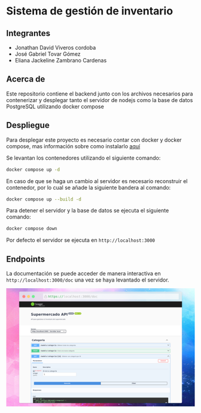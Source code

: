 # Sistema de gestión de inventario
## Integrantes
- Jonathan David Viveros cordoba
- José Gabriel Tovar Gómez
- Eliana Jackeline Zambrano Cardenas

## Acerca de
Este repositorio contiene el backend junto con los archivos necesarios para contenerizar y desplegar tanto el servidor de nodejs como la base de datos PostgreSQL utilizando docker compose

## Despliegue
Para desplegar este proyecto es necesario contar con docker y docker compose, mas información sobre como instalarlo [aquí](https://docs.docker.com/engine/install/)

Se levantan los contenedores utilizando el siguiente comando:
```bash  
docker compose up -d
```

En caso de que se haga un cambio al servidor es necesario reconstruir el contenedor, por lo cual se añade la siguiente bandera al comando:
```bash
docker compose up --build -d
```

Para detener el servidor y la base de datos se ejecuta el siguiente comando:
```bash
docker compose down
```

Por defecto el servidor se ejecuta en `http://localhost:3000`

## Endpoints
La documentación se puede acceder de manera interactiva en `http://localhost:3000/doc` una vez se haya levantado el servidor.

![Captura de la pagina de documentación](./assets/documentacion.png)

